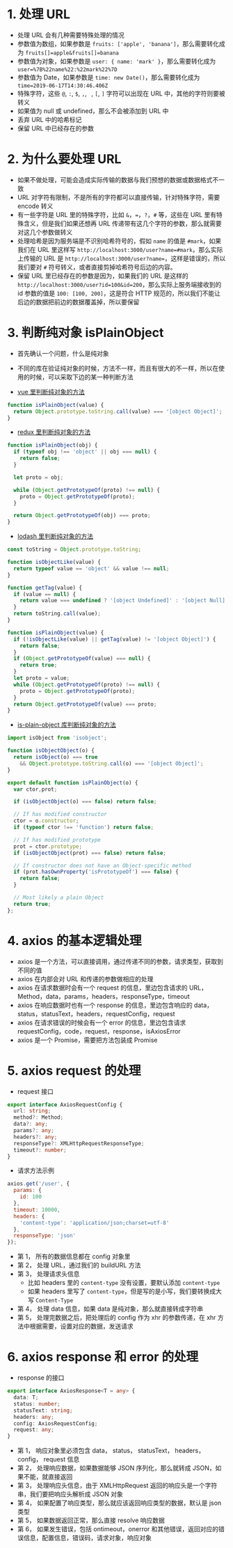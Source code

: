 # 1. 处理 URL

+ 处理 URL 会有几种需要特殊处理的情况
+ 参数值为数组，如果参数是 `fruits: ['apple', 'banana']`，那么需要转化成为 `fruits[]=apple&fruits[]=banana`
+ 参数值为对象，如果参数是 `user: { name: 'mark' }`，那么需要转化成为 `user=%7B%22name%22:%22mark%22%7D`
+ 参数值为 Date，如果参数是 `time: new Date()`，那么需要转化成为 `time=2019-06-17T14:30:46.406Z`
+ 特殊字符，这些 `@`, `:`, `$`, `,`, ` `, `[`, `]` 字符可以出现在 URL 中，其他的字符则要被转义
+ 如果值为 null 或 undefined，那么不会被添加到 URL 中
+ 丢弃 URL 中的哈希标记
+ 保留 URL 中已经存在的参数

# 2. 为什么要处理 URL

+ 如果不做处理，可能会造成实际传输的数据与我们预想的数据或数据格式不一致
+ URL 对字符有限制，不是所有的字符都可以直接传输，针对特殊字符，需要 encode 转义
+ 有一些字符是 URL 里的特殊字符，比如 `&`，`=`，`?`，`#` 等，这些在 URL 里有特殊含义，但是我们如果还想再 URL 传递带有这几个字符的参数，那么就需要对这几个参数做转义
+ 处理哈希是因为服务端是不识别哈希符号的，假如 `name` 的值是 `#mark`，如果我们在 URL 里这样写 `http://localhost:3000/user?name=#mark`，那么实际上传输的 URL 是 `http://localhost:3000/user?name=`，这样是错误的，所以我们要对 `#` 符号转义，或者直接剪掉哈希符号后边的内容。
+ 保留 URL 里已经存在的参数是因为，如果我们的 URL 是这样的 `http://localhost:3000/user?id=100&id=200`，那么实际上服务端接收到的 id 参数的值是 `100: [100, 200]`，这是符合 HTTP 规范的，所以我们不能让后边的数据把前边的数据覆盖掉，所以要保留

# 3. 判断纯对象 isPlainObject

+ 首先确认一个问题，什么是纯对象
+ 不同的库在验证纯对象的时候，方法不一样，而且有很大的不一样，所以在使用的时候，可以采取下边的某一种判断方法

+ [vue 里判断纯对象的方法](https://github.com/vuejs/vue/blob/dev/src/shared/util.js)

```javascript
function isPlainObject(value) {
  return Object.prototype.toString.call(value) === '[object Object]';
}
```

+ [redux 里判断纯对象的方法](https://github.com/reduxjs/redux/blob/master/src/utils/isPlainObject.js)

```javascript
function isPlainObject(obj) {
  if (typeof obj !== 'object' || obj === null) {
    return false;
  }

  let proto = obj;

  while (Object.getPrototypeOf(proto) !== null) {
    proto = Object.getPrototypeOf(proto);
  }

  return Object.getPrototypeOf(obj) === proto;
}
```

+ [lodash 里判断纯对象的方法](https://github.com/lodash/lodash/blob/master/isPlainObject.js)

```javascript
const toString = Object.prototype.toString;

function isObjectLike(value) {
  return typeof value == 'object' && value !== null;
}

function getTag(value) {
  if (value == null) {
    return value === undefined ? '[object Undefined]' : '[object Null]';
  }
  return toString.call(value);
}

function isPlainObject(value) {
  if (!isObjectLike(value) || getTag(value) != '[object Object]') {
    return false;
  }
  if (Object.getPrototypeOf(value) === null) {
    return true;
  }
  let proto = value;
  while (Object.getPrototypeOf(proto) !== null) {
    proto = Object.getPrototypeOf(proto);
  }
  return Object.getPrototypeOf(value) === proto;
}
```

+ [is-plain-object 库判断纯对象的方法](https://github.com/jonschlinkert/is-plain-object/blob/master/index.js)

```javascript
import isObject from 'isobject';

function isObjectObject(o) {
  return isObject(o) === true
    && Object.prototype.toString.call(o) === '[object Object]';
}

export default function isPlainObject(o) {
  var ctor,prot;

  if (isObjectObject(o) === false) return false;

  // If has modified constructor
  ctor = o.constructor;
  if (typeof ctor !== 'function') return false;

  // If has modified prototype
  prot = ctor.prototype;
  if (isObjectObject(prot) === false) return false;

  // If constructor does not have an Object-specific method
  if (prot.hasOwnProperty('isPrototypeOf') === false) {
    return false;
  }

  // Most likely a plain Object
  return true;
};
```

# 4. axios 的基本逻辑处理

+ axios 是一个方法，可以直接调用，通过传递不同的参数，请求类型，获取到不同的值
+ axios 在内部会对 URL 和传递的参数做相应的处理
+ axios 在请求数据时会有一个 request 的信息，里边包含请求的 URL，Method，data，params，headers，responseType，timeout
+ axios 在响应数据时也有一个 response 的信息，里边包含响应的 data，status，statusText，headers，requestConfig，request
+ axios 在请求错误的时候会有一个 error 的信息，里边包含请求 requestConfig，code，request，response，isAxiosError
+ axios 是一个 Promise，需要把方法包装成 Promise

# 5. axios request 的处理

+ request 接口

```typescript
export interface AxiosRequestConfig {
  url: string;
  method?: Method;
  data?: any;
  params?: any;
  headers?: any;
  responseType?: XMLHttpRequestResponseType;
  timeout?: number;
}
```

+ 请求方法示例

```javascript
axios.get('/user', {
  params: {
    id: 100
  },
  timeout: 10000,
  headers: {
    'content-type': 'application/json;charset=utf-8'
  },
  responseType: 'json'
});
```

+ 第 1， 所有的数据信息都在 config 对象里
+ 第 2， 处理 URL，通过我们的 buildURL 方法
+ 第 3， 处理请求头信息
  + 比如 headers 里的 `content-type` 没有设置，要默认添加 `content-type`
  + 如果 headers 里写了 `content-type`，但是写的是小写，我们要转换成大写 `Content-Type`
+ 第 4， 处理 data 信息，如果 data 是纯对象，那么就直接转成字符串
+ 第 5， 处理完数据之后，把处理后的 config 作为 xhr 的参数传递，在 xhr 方法中根据需要，设置对应的数据，发送请求

# 6. axios response 和 error 的处理

+ response 的接口

```typescript
export interface AxiosResponse<T = any> {
  data: T;
  status: number;
  statusText: string;
  headers: any;
  config: AxiosRequestConfig;
  request: any;
}
```

+ 第 1， 响应对象里必须包含 data， status， statusText， headers， config， request 信息
+ 第 2， 处理响应数据，如果数据能够 JSON 序列化，那么就转成 JSON，如果不能，就直接返回
+ 第 3， 处理响应头信息，由于 XMLHttpRequest 返回的响应头是一个字符串，我们要把响应头解析成 JSON 对象
+ 第 4， 如果配置了响应类型，那么就应该返回响应类型的数据，默认是 json 类型
+ 第 5， 如果数据返回正常，那么直接 resolve 响应数据
+ 第 6， 如果发生错误，包括 ontimeout，onerror 和其他错误，返回对应的错误信息，配置信息，错误码，请求对象，响应对象
